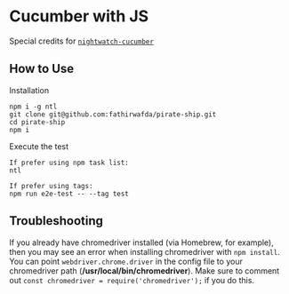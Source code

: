 # Cucumber with JS
Special credits for [`nightwatch-cucumber`](https://github.com/mucsi96/nightwatch-cucumber)
## How to Use


Installation
```
npm i -g ntl
git clone git@github.com:fathirwafda/pirate-ship.git
cd pirate-ship
npm i

```
Execute the test
```
If prefer using npm task list:
ntl 

If prefer using tags:
npm run e2e-test -- --tag test 
```

## Troubleshooting
If you already have chromedriver installed (via Homebrew, for example), then you may see an error when installing chromedriver with `npm install`. You can point
`webdriver.chrome.driver` in the config file to your chromedriver path (**/usr/local/bin/chromedriver**).
Make sure to comment out `const chromedriver = require('chromedriver');`    if you do this.
